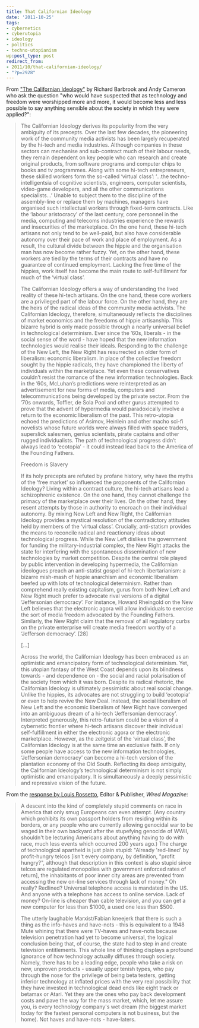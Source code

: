 ```yaml
---
title: That Californian Ideology
date: '2011-10-25'
tags:
- cybernetics
- cyberutopia
- ideology
- politics
- techno-utopianism
wp:post_type: post
redirect_from:
- 2011/10/that-californian-ideology/
- "?p=2928"
---
```


From ["The Californian Ideology"](http://www.alamut.com/subj/ideologies/pessimism/califIdeo_I.html) by Richard Barbrook and Andy Cameron who ask the question "who would have suspected that as technology and freedom were worshipped more and more, it would become less and less possible to say anything sensible about the society in which they were applied?":

> The Californian Ideology derives its popularity from the very ambiguity of its precepts. Over the last few decades, the pioneering work of the community media activists has been largely recuperated by the hi-tech and media industries. Although companies in these sectors can mechanise and sub-contract much of their labour needs, they remain dependent on key people who can research and create original products, from software programs and computer chips to books and tv programmes. Along with some hi-tech entrepreneurs, these skilled workers form the so-called ‘virtual class’: ‘…the techno-intelligentsia of cognitive scientists, engineers, computer scientists, video-game developers, and all the other communications specialists…’ Unable to subject them to the discipline of the assembly-line or replace them by machines, managers have organised such intellectual workers through fixed-term contracts. Like the ‘labour aristocracy’ of the last century, core personnel in the media, computing and telecoms industries experience the rewards and insecurities of the marketplace. On the one hand, these hi-tech artisans not only tend to be well-paid, but also have considerable autonomy over their pace of work and place of employment. As a result, the cultural divide between the hippie and the organisation man has now become rather fuzzy. Yet, on the other hand, these workers are tied by the terms of their contracts and have no guarantee of continued employment. Lacking the free time of the hippies, work itself has become the main route to self-fulfillment for much of the ‘virtual class’.
>
> The Californian Ideology offers a way of understanding the lived reality of these hi-tech artisans. On the one hand, these core workers are a privileged part of the labour force. On the other hand, they are the heirs of the radical ideas of the community media activists. The Californian Ideology, therefore, simultaneously reflects the disciplines of market economics and the freedoms of hippie artisanship. This bizarre hybrid is only made possible through a nearly universal belief in technological determinism. Ever since the ’60s, liberals - in the social sense of the word - have hoped that the new information technologies would realise their ideals. Responding to the challenge of the New Left, the New Right has resurrected an older form of liberalism: economic liberalism. In place of the collective freedom sought by the hippie radicals, they have championed the liberty of individuals within the marketplace. Yet even these conservatives couldn’t resist the romance of the new information technologies. Back in the ’60s, McLuhan’s predictions were reinterpreted as an advertisement for new forms of media, computers and telecommunications being developed by the private sector. From the ’70s onwards, Toffler, de Sola Pool and other gurus attempted to prove that the advent of hypermedia would paradoxically involve a return to the economic liberalism of the past. This retro-utopia echoed the predictions of Asimov, Heinlein and other macho sci-fi novelists whose future worlds were always filled with space traders, superslick salesmen, genius scientists, pirate captains and other rugged individualists. The path of technological progress didn’t always lead to ‘ecotopia’ - it could instead lead back to the America of the Founding Fathers.
>
> Freedom is Slavery
>
> If its holy precepts are refuted by profane history, why have the myths of the ‘free market’ so influenced the proponents of the Californian Ideology? Living within a contract culture, the hi-tech artisans lead a schizophrenic existence. On the one hand, they cannot challenge the primacy of the marketplace over their lives. On the other hand, they resent attempts by those in authority to encroach on their individual autonomy. By mixing New Left and New Right, the Californian Ideology provides a mystical resolution of the contradictory attitudes held by members of the ‘virtual class’. Crucially, anti-statism provides the means to reconcile radical and reactionary ideas about technological progress. While the New Left dislikes the government for funding the military-industrial complex, the New Right attacks the state for interfering with the spontaneous dissemination of new technologies by market competition. Despite the central role played by public intervention in developing hypermedia, the Californian ideologues preach an anti-statist gospel of hi-tech libertarianism: a bizarre mish-mash of hippie anarchism and economic liberalism beefed up with lots of technological determinism. Rather than comprehend really existing capitalism, gurus from both New Left and New Right much prefer to advocate rival versions of a digital ‘Jeffersonian democracy’. For instance, Howard Rheingold on the New Left believes that the electronic agora will allow individuals to exercise the sort of media freedom advocated by the Founding Fathers. Similarly, the New Right claim that the removal of all regulatory curbs on the private enterprise will create media freedom worthy of a ‘Jefferson democracy’. [28]
>
> [...]
>
> Across the world, the Californian Ideology has been embraced as an optimistic and emancipatory form of technological determinism. Yet, this utopian fantasy of the West Coast depends upon its blindness towards - and dependence on - the social and racial polarisation of the society from which it was born. Despite its radical rhetoric, the Californian Ideology is ultimately pessimistic about real social change. Unlike the hippies, its advocates are not struggling to build ‘ecotopia’ or even to help revive the New Deal. Instead, the social liberalism of New Left and the economic liberalism of New Right have converged into an ambiguous dream of a hi-tech ‘Jeffersonian democracy’. Interpreted generously, this retro-futurism could be a vision of a cybernetic frontier where hi-tech artisans discover their individual self-fulfillment in either the electronic agora or the electronic marketplace. However, as the zeitgeist of the ‘virtual class’, the Californian Ideology is at the same time an exclusive faith. If only some people have access to the new information technologies, ‘Jeffersonian democracy’ can become a hi-tech version of the plantation economy of the Old South. Reflecting its deep ambiguity, the Californian Ideology’s technological determinism is not simply optimistic and emancipatory. It is simultaneously a deeply pessimistic and repressive vision of the future.

From the [response by Louis Rossetto](http://www.alamut.com/subj/ideologies/pessimism/califIdeo_II.html), Editor & Publisher, _Wired Magazine_:

> A descent into the kind of completely stupid comments on race in America that only smug Europeans can even attempt. (Any country which prohibits its own passport holders from residing within its borders, or any people who are currently allowing genocidal war to be waged in their own backyard after the stupefying genocide of WWII, shouldn't be lecturing Americans about anything having to do with race, much less events which occurred 200 years ago.) The charge of technological apartheid is just plain stupid: "Already 'red-lined' by profit-hungry telcos [isn't every company, by definition, "profit hungry?", although that description in this context is also stupid since telcos are regulated monopolies with government enforced rates of return], the inhabitants of poor inner city areas are prevented from accessing the new on-line services through lack of money." Oh really? Redlined? Universal telephone access is mandated in the US. And anyone with a telephone has access to online service. Lack of money? On-line is cheaper than cable television, and you can get a new computer for less than $1000, a used one less than $500.
>
> The utterly laughable Marxist/Fabian kneejerk that there is such a thing as the info-haves and have-nots - this is equivalent to a 1948 Mute whining that there were TV-haves and have-nots because television penetration had yet to become universal, the logical conclusion being that, of course, the state had to step in and create television entitlements. This whole line of thinking displays a profound ignorance of how technology actually diffuses through society. Namely, there has to be a leading edge, people who take a risk on new, unproven products - usually upper tenish types, who pay through the nose for the privilege of being beta testers, getting inferior technology at inflated prices with the very real possibility that they have invested in technological dead ends like eight track or betamax or Atari. Yet they are the ones who pay back development costs and pave the way for the mass market, which, let me assure you, is every technology company's wet dream (the biggest market today for the fastest personal computers is not business, but the home). Not haves and have-nots - have-laters.
